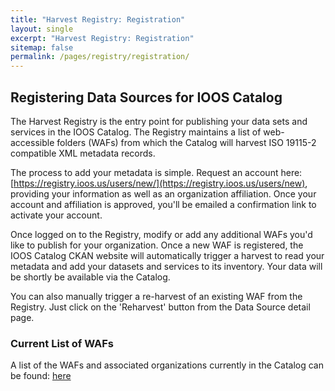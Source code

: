 ```yaml
---
title: "Harvest Registry: Registration"
layout: single
excerpt: "Harvest Registry: Registration"
sitemap: false
permalink: /pages/registry/registration/
---
```

## Registering Data Sources for IOOS Catalog ##
The Harvest Registry is the entry point for publishing your data sets and services in the IOOS Catalog.  The Registry maintains a list of web-accessible folders (WAFs) from which the Catalog will harvest ISO 19115-2 compatible XML metadata records.  

The process to add your metadata is simple.  Request an account here: [https://registry.ioos.us/users/new/](https://registry.ioos.us/users/new), providing your information as well as an organization affiliation.  Once your account and affiliation is approved, you'll be emailed a confirmation link to activate your account.

Once logged on to the Registry, modify or add any additional WAFs you'd like to publish for your organization.  Once a new WAF is registered, the IOOS Catalog CKAN website will automatically trigger a harvest to read your metadata and add your datasets and services to its inventory.  Your data will be shortly be available via the Catalog.  

You can also manually trigger a re-harvest of an existing WAF from the Registry.  Just click on the 'Reharvest' button from the Data Source detail page.

### Current List of WAFs ###
A list of the WAFs and associated organizations currently in the Catalog can be found: [here](https://github.com/mwengren/catalog/blob/gh-pages/doc/ioos_registry_wafs.csv)
